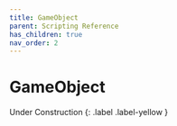 ```yaml
---
title: GameObject
parent: Scripting Reference
has_children: true
nav_order: 2
---
```


# GameObject
Under Construction
{: .label .label-yellow }